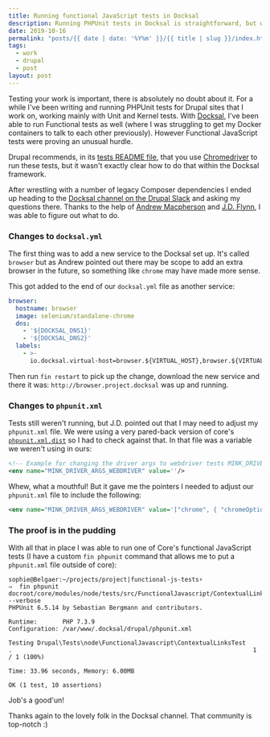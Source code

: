 ```yaml
---
title: Running functional JavaScript tests in Docksal
description: Running PHPUnit tests in Docksal is straightforward, but we struggled to get Functional JavaScript tests to run within Docksal. Here's how we got them working.
date: 2019-10-16
permalink: "posts/{{ date | date: '%Y%m' }}/{{ title | slug }}/index.html"
tags:
  - work
  - drupal
  - post
layout: post
---
```

Testing your work is important, there is absolutely no doubt about it. For a while I've been writing and running PHPUnit tests for Drupal sites that I work on, working mainly with Unit and Kernel tests. With [Docksal](https://docksal.io), I've been able to run Functional tests as well (where I was struggling to get my Docker containers to talk to each other previously). However Functional JavaScript tests were proving an unusual hurdle.

Drupal recommends, in its [tests README file](https://git.drupalcode.org/project/drupal/blob/8.8.x/core/tests/README.md), that you use [Chromedriver](https://sites.google.com/a/chromium.org/chromedriver/) to run these tests, but it wasn't exactly clear how to do that within the Docksal framework.

After wrestling with a number of legacy Composer dependencies I ended up heading to the [Docksal channel on the Drupal Slack](https://app.slack.com/client/T06GX3JTS/C6GPEEEV8) and asking my questions there. Thanks to the help of [Andrew Macpherson](https://www.drupal.org/u/andrewmacpherson) and [J.D. Flynn](https://www.drupal.org/u/dorficus), I was able to figure out what to do.

### Changes to `docksal.yml`

The first thing was to add a new service to the Docksal set up. It's called `browser` but as Andrew pointed out there may be scope to add an extra browser in the future, so something like `chrome` may have made more sense.

This got added to the end of our `docksal.yml` file as another service:

```yaml
browser:
  hostname: browser
  image: selenium/standalone-chrome
  dns:
    - '${DOCKSAL_DNS1}'
    - '${DOCKSAL_DNS2}'
  labels:
    - >-
      io.docksal.virtual-host=browser.${VIRTUAL_HOST},browser.${VIRTUAL_HOST}.*
```

Then run `fin restart` to pick up the change, download the new service and there it was: `http://browser.project.docksal` was up and running.

### Changes to `phpunit.xml`

Tests still weren't running, but J.D. pointed out that I may need to adjust my `phpunit.xml` file. We were using a very pared-back version of core's [`phpunit.xml.dist`](https://git.drupalcode.org/project/drupal/blob/8.8.x/core/phpunit.xml.dist) so I had to check against that. In that file was a variable we weren't using in ours:

```xml
<!-- Example for changing the driver args to webdriver tests MINK_DRIVER_ARGS_WEBDRIVER value: '["chrome", { "chromeOptions": { "w3c": false } }, "http://localhost:4444/wd/hub"]' For using the Firefox browser, replace "chrome" with "firefox" -->
<env name="MINK_DRIVER_ARGS_WEBDRIVER" value=''/>
```

Whew, what a mouthful! But it gave me the pointers I needed to adjust our `phpunit.xml` file to include the following:

```xml
<env name="MINK_DRIVER_ARGS_WEBDRIVER" value='["chrome", { "chromeOptions": { "w3c": false } }, "http://browser.project.docksal/wd/hub"]'/>
```

### The proof is in the pudding

With all that in place I was able to run one of Core's functional JavaScript tests (I have a custom `fin phpunit` command that allows me to put a `phpunit.xml` file outside of core):

```shell
sophie@Belgaer:~/projects/project|functional-js-tests⚡
⇒  fin phpunit docroot/core/modules/node/tests/src/FunctionalJavascript/ContextualLinksTest.php --verbose
PHPUnit 6.5.14 by Sebastian Bergmann and contributors.

Runtime:       PHP 7.3.9
Configuration: /var/www/.docksal/drupal/phpunit.xml

Testing Drupal\Tests\node\FunctionalJavascript\ContextualLinksTest
.                                                                   1 / 1 (100%)

Time: 33.96 seconds, Memory: 6.00MB

OK (1 test, 10 assertions)
```

Job's a good'un!

Thanks again to the lovely folk in the Docksal channel. That community is top-notch :)
